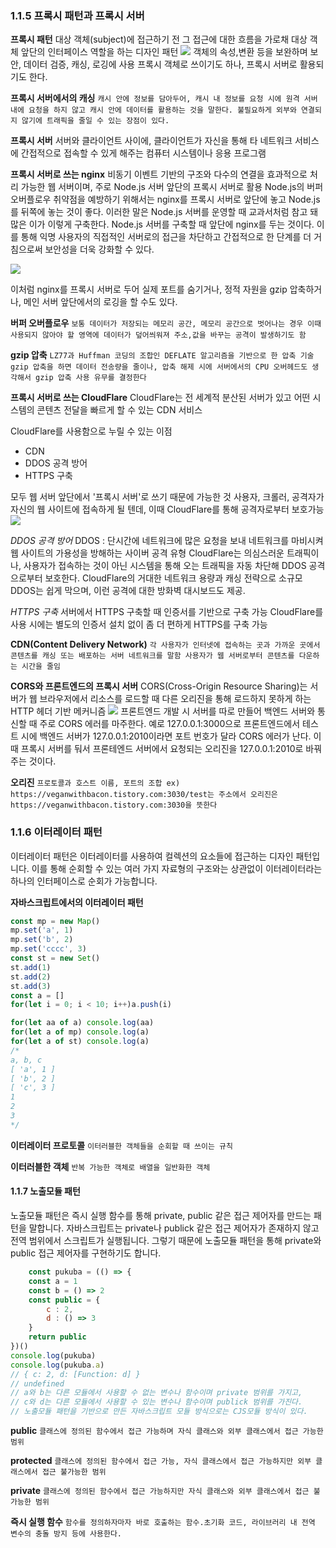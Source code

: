 ### 1.1.5 프록시 패턴과 프록시 서버
**프록시 패턴**
대상 객체(subject)에 접근하기 전 그 접근에 대한 흐름을 가로채 대상 객체 앞단의 인터페이스 역할을 하는 디자인 패턴
![](https://velog.velcdn.com/images/guddyd6761/post/e2d0a8a1-c258-40dc-9108-42c88c99d176/image.png)
객체의 속성,변환 등을 보완하며 보안, 데이터 검증, 캐싱, 로깅에 사용
프록시 객체로 쓰이기도 하나, 프록시 서버로 활용되기도 한다.

**프록시 서버에서의 캐싱**
`캐시 안에 정보를 담아두어, 캐시 내 정보를 요청 시에 원격 서버 내에 요청을 하지 않고 캐시 안에 데이터를 활용하는 것을 말한다. 불필요하게 외부와 연결되지 않기에 트래픽을 줄일 수 있는 장점이 있다.`


**프록시 서버**
서버와 클라이언트 사이에, 클라이언트가 자신을 통해 타 네트워크 서비스에 간접적으로 접속할 수 있게 해주는 컴퓨터 시스템이나 응용 프로그램


**프록시 서버로 쓰는 nginx**
비동기 이벤트 기반의 구조와 다수의 연결을 효과적으로 처리 가능한 웹 서버이며, 주로 Node.js 서버 앞단의 프록시 서버로 활용
Node.js의 버퍼 오버플로우 취약점을 예방하기 위해서는 nginx를 프록시 서버로 앞단에 놓고 Node.js를 뒤쪽에 놓는 것이 좋다.
이러한 말은 Node.js 서버를 운영할 때 교과서처럼 참고 돼 많은 이가 이렇게 구축한다.
Node.js 서버를 구축할 때 앞단에 nginx를 두는 것이다.
이를 통해 익명 사용자의 직접적인 서버로의 접근을 차단하고 간접적으로 한 단계를 더 거침으로써 보안성을 더욱 강화할 수 있다.

![](https://velog.velcdn.com/images/guddyd6761/post/8bbffe80-b897-459f-a12b-dd9359f23030/image.png)

이처럼 nginx를 프록시 서버로 두어 실제 포트를 숨기거나,
정적 자원을 gzip 압축하거나, 메인 서버 앞단에서의 로깅을 할 수도 있다.

**버퍼 오버플로우**
`보통 데이터가 저장되는 메모리 공간, 메모리 공간으로 벗어나는 경우
이때 사용되지 않아야 할 영역에 데이터가 덮어씌워져 주소,값을 바꾸는 공격이 발생하기도 함`

**gzip 압축**
`LZ77과 Huffman 코딩의 조합인 DEFLATE 알고리즘을 기반으로 한 압축 기술
gzip 압축을 하면 데이터 전송량을 줄이나, 압축 해제 시에 서버에서의 CPU 오버헤드도 생각해서 gzip 압축 사용 유무를 결정한다`

**프록시 서버로 쓰는 CloudFlare**
CloudFlare는 전 세계적 분산된 서버가 있고 어떤 시스템의 콘텐츠 전달을 빠르게 할 수 있는 CDN 서비스

CloudFlare를 사용함으로 누릴 수 있는 이점
- CDN
- DDOS 공격 방어
- HTTPS 구축

모두 웹 서버 앞단에서 '프록시 서버'로 쓰기 때문에 가능한 것
사용자, 크롤러, 공격자가 자신의 웹 사이트에 접속하게 될 텐데, 이때 CloudFlare를 통해 공격자로부터 보호가능
![](https://velog.velcdn.com/images/guddyd6761/post/6561efbf-966f-4ab3-8e12-277eec4fea31/image.png)

*DDOS 공격 방어*
DDOS : 단시간에 네트워크에 많은 요청을 보내 네트워크를 마비시켜 웹 사이트의 가용성을 방해하는 사이버 공격 유형
CloudFlare는 의심스러운 트래픽이나, 사용자가 접속하는 것이 아닌 시스템을 통해 오는 트래픽을 자동 차단해 DDOS 공격으로부터 보호한다. CloudFlare의 거대한 네트워크 용량과 캐싱 전략으로 소규모 DDOS는 쉽게 막으며, 이런 공격에 대한 방화벽 대시보드도 제공.

*HTTPS 구축*
서버에서 HTTPS 구축할 때 인증서를 기반으로 구축 가능
CloudFlare를 사용 시에는 별도의 인증서 설치 없이 좀 더 편하게 HTTPS를 구축 가능

**CDN(Content Delivery Network)**
`각 사용자가 인터넷에 접속하는 곳과 가까운 곳에서 콘텐츠를 캐싱 또는 배포하는 서버 네트워크를 말함
사용자가 웹 서버로부터 콘텐츠를 다운하는 시간을 줄임`


**CORS와 프론트엔드의 프록시 서버**
CORS(Cross-Origin Resource Sharing)는 서버가 웹 브라우저에서 리소스를 로드할 때 다른 오리진을 통해 로드하지 못하게 하는 HTTP 헤더 기반 메커니즘
![](https://velog.velcdn.com/images/guddyd6761/post/fbca1876-7241-4b99-a478-324cdf487ea5/image.png)
프론트엔드 개발 시 서버를 따로 만들어 백엔드 서버와 통신할 때 주로 CORS 에러를 마주한다.
예로 127.0.0.1:3000으로 프론트엔드에서 테스트 시에 백엔드 서버가 127.0.0.1:2010이라면 포트 번호가 달라 CORS 에러가 난다. 이때 프록시 서버를 둬서 프론테엔드 서버에서 요청되는 오리진을 127.0.0.1:2010로 바꿔주는 것이다.

**오리진**
`프로토콜과 호스트 이름, 포트의 조합
ex) https://veganwithbacon.tistory.com:3030/test는 주소에서 오리진은  https://veganwithbacon.tistory.com:3030을 뜻한다`


### 1.1.6 이터레이터 패턴
이터레이터 패턴은 이터레이터를 사용하여 컬렉션의 요소들에 접근하는 디자인 패턴입니다. 이를 통해 순회할 수 있는 여러 가지 자료형의 구조와는 상관없이 이터레이터라는 하나의 인터페이스로 순회가 가능합니다.

**자바스크립트에서의 이터레이터 패턴**

```javascript    
const mp = new Map() 
mp.set('a', 1)
mp.set('b', 2)
mp.set('cccc', 3) 
const st = new Set() 
st.add(1)
st.add(2)
st.add(3) 
const a = []
for(let i = 0; i < 10; i++)a.push(i)

for(let aa of a) console.log(aa)
for(let a of mp) console.log(a)
for(let a of st) console.log(a) 
/* 
a, b, c 
[ 'a', 1 ]
[ 'b', 2 ]
[ 'c', 3 ]
1
2
3
*/
```            


  
**이터레이터 프로토콜**
`이터러블한 객체들을 순회할 때 쓰이는 규칙`
  
**이터러블한 객체**
`반복 가능한 객체로 배열을 일반화한 객체`
  
  
#### 1.1.7 노출모듈 패턴
노출모듈 패턴은 즉시 실행 함수를 통해 private, public 같은 접근 제어자를 만드는 패턴을 말합니다. 자바스크립트는 private나 publick 같은 접근 제어자가 존재하지 않고 전역 범위에서 스크립트가 실행됩니다. 그렇기 때문에 노출모듈 패턴을 통해 private와 public 접근 제어자를 구현하기도 합니다.


```javascript
    const pukuba = (() => {
    const a = 1
    const b = () => 2
    const public = {
        c : 2, 
        d : () => 3
    }
    return public 
})() 
console.log(pukuba)
console.log(pukuba.a)
// { c: 2, d: [Function: d] }
// undefined
// a와 b는 다른 모듈에서 사용할 수 없는 변수나 함수이며 private 범위를 가지고,
// c와 d는 다른 모듈에서 사용할 수 있는 변수나 함수이며 publick 범위를 가진다.
// 노출모듈 패턴을 기반으로 만든 자바스크립트 모듈 방식으로는 CJS모듈 방식이 있다.
 ```

**public**
`클래스에 정의된 함수에서 접근 가능하며 자식 클래스와 외부 클래스에서 접근 가능한 범위`

**protected**
`클래스에 정의된 함수에서 접근 가능, 자식 클래스에서 접근 가능하지만 외부 클래스에서 접근 불가능한 범위`

**private**
`클래스에 정의된 함수에서 접근 가능하지만 자식 클래스와 외부 클래스에서 접근 불가능한 범위`

**즉시 실행 함수**
`함수를 정의하자마자 바로 호출하는 함수.초기화 코드, 라이브러리 내 전역 변수의 충돌 방지 등에 사용한다.`